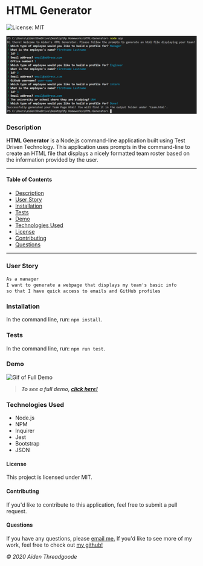 
# HTML Generator 
![License: MIT](https://img.shields.io/badge/License-MIT-green.svg)

![Photo of command-line prompts](./assets/demo.png)
    
### Description

**HTML Generator** is a Node.js command-line application built using Test Driven Technology. This application uses prompts in the command-line to create an HTML file that displays a nicely formatted team roster based on the information provided by the user.

---

#### Table of Contents
- [Description](#description)
- [User Story](#user)
- [Installation](#installation)
- [Tests](#tests)
- [Demo](#demo)
- [Technologies Used](#technologies)
- [License](#license)
- [Contributing](#contributing)
- [Questions](#questions)

---

### User Story

```
As a manager
I want to generate a webpage that displays my team's basic info
so that I have quick access to emails and GitHub profiles
```

### Installation

In the command line, run: ``` npm install ```.

### Tests

In the command line, run: ``` npm run test ```.

### Demo

![Gif of Full Demo](./assets/demo.gif)

> ***To see a full demo, [click here!](https://www.youtube.com/watch?v=FLKtLFQwNlI&feature=youtu.be)***

### Technologies Used

- Node.js
- NPM
- Inquirer
- Jest
- Bootstrap
- JSON

#### License
This project is licensed under MIT. 

#### Contributing
If you'd like to contribute to this application, feel free to submit a pull request.

#### Questions
    
If you have any questions, please [email me.](mailto:aiden.threadgoode@gmail.com)
If you'd like to see more of my work, feel free to check out [my github!](https://github.com/a-thread)

*© 2020 Aiden Threadgoode*
    